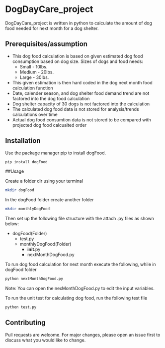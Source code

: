 # DogDayCare_project
DogDayCare_project is written in python to calculate the amount of dog food needed for next month for a dog shelter.

## Prerequisites/assumption
- This dog food calculation is based on given estimated dog food consumption based on dog size.
   Sizes of dogs and food needs:
    - Small - 10lbs.
    - Medium - 20lbs.
    - Large - 30lbs.
 - This given estimation is then hard coded in the dog next month food calculation function
 - Date, calender season, and dog shelter food demand trend are not factored into the dog food calculation
 - Dog shelter capacity of 30 dogs is not factored into the calculation
 - The calculated dog food data is not stored for analysis/trends calculations over time
 - Actual dog food consumtion data is not stored to be compared with projected dog food calcualted order

## Installation
Use the package manager [pip](https://pip.pypa.io/en/stable/) to install dogFood.

```bash
pip install dogFood
```
##Usage

Create a folder dir using your terminal
```bash
mkdir dogFood
```
In the dogFood folder create another folder 
```bash
mkdir monthlyDogFood
```
Then set up the following file structure with the attach .py files as shown below:
- dogFood(Folder)
  - test.py
  - monthlyDogFood(Folder)
    - __init__.py
    - nextMonthDogFood.py
    
To run dog food calculation for next month execute the following, while in dogFood folder
```python
python nextMonthDogFood.py
```
Note: You can open the nexMonthDogFood.py to edit the input variables.

To run the unit test for calculating dog food, run the following test file
```python
python test.py
```

## Contributing
Pull requests are welcome. For major changes, please open an issue first to discuss what you would like to change.
